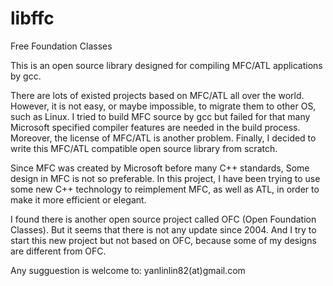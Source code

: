 # libffc
Free Foundation Classes

This is an open source library designed for compiling MFC/ATL applications by gcc.

There are lots of existed projects based on MFC/ATL all over the world. However, it is not easy, or maybe impossible, to migrate them to other OS, such as Linux. I tried to build MFC source by gcc but failed for that many Microsoft specified compiler features are needed in the build process. Moreover, the license of MFC/ATL is another problem. Finally, I decided to write this MFC/ATL compatible open source library from scratch.

Since MFC was created by Microsoft before many C++ standards, Some design in MFC is not so preferable. In this project, I have been trying to use some new C++ technology to reimplement MFC, as well as ATL, in order to make it more efficient or elegant.

I found there is another open source project called OFC (Open Foundation Classes). But it seems that there is not any update since 2004. And I try to start this new project but not based on OFC, because some of my designs are different from OFC.

Any sugguestion is welcome to: yanlinlin82(at)gmail.com
